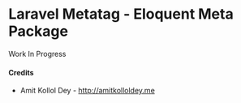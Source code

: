Laravel Metatag - Eloquent Meta Package
============

Work In Progress

#### Credits

 - Amit Kollol Dey - http://amitkolloldey.me
 
